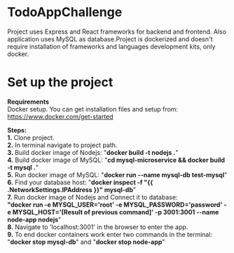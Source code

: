 # TodoAppChallenge

Project uses Express and React frameworks for backend and frontend. Also application uses MySQL as database.Project is dockerized
and doesn't require installation of frameworks and languages development kits, only docker.

# Set up the project

<b>Requirements</b></br>
Docker setup. You can get installation files and setup from: <a>https://www.docker.com/get-started</a></br>

<b>Steps: </b></br>
<b>1.</b> Clone project.</br>
<b>2.</b> In terminal navigate to project path.</br>
<b>3.</b> Build docker image of Nodejs: "<b>docker build -t nodejs .</b>"</br>
<b>4.</b> Build docker image of MySQL: "<b>cd mysql-microservice && docker build -t mysql .</b>"</br>
<b>5.</b> Run docker image of MySQL: "<b>docker run --name mysql-db test-mysql</b>"</br>
<b>6.</b> Find your database host: "<b>docker inspect -f "{{ .NetworkSettings.IPAddress }}" mysql-db</b>"</br>
<b>7.</b> Run docker image of Nodejs and Connect it to database:</br>
<b>"docker run -e MYSQL_USER='root' -e MYSQL_PASSWORD='password' -e MYSQL_HOST='[Result of previous command]' -p 3001:3001  --name node-app nodejs</b>"</br>
<b>8.</b> Navigate to 'localhost:3001' in the browser to enter the app.</br>
<b>9.</b> To end docker containers work enter two commands in the terminal: "<b>docker stop mysql-db</b>" and "<b>docker stop  node-app</b>"
